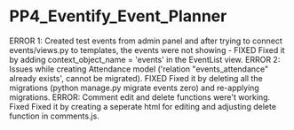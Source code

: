 # PP4_Eventify_Event_Planner

ERROR 1: Created test events from admin panel and after trying to connect events/views.py to templates, the events were not showing - FIXED
Fixed it by adding context_object_name = 'events' in the EventList view.
ERROR 2: Issues while creating Attendance model ('relation "events_attendance" already exists', cannot be migrated). FIXED
Fixed it by deleting all the migrations (python manage.py migrate events zero) and re-applying migrations.
ERROR: Comment edit and delete functions were't working. Fixed
Fixed it by creating a seperate html for editing and adjusting delete function in comments.js.
